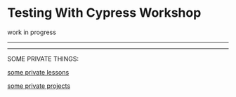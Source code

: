 # Testing With Cypress Workshop

work in progress

***
***

SOME PRIVATE THINGS:

[some private lessons](https://github.com/Rade58/cypress-lessons)

[some private projects](https://github.com/Rade58/react-cypress-starter)




